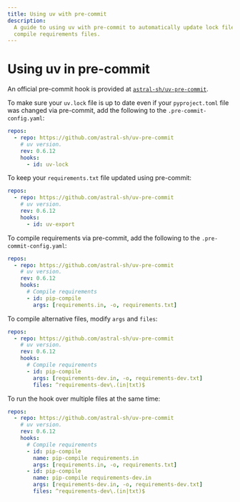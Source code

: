 ```yaml
---
title: Using uv with pre-commit
description:
  A guide to using uv with pre-commit to automatically update lock files, export requirements, and
  compile requirements files.
---
```


# Using uv in pre-commit

An official pre-commit hook is provided at
[`astral-sh/uv-pre-commit`](https://github.com/astral-sh/uv-pre-commit).

To make sure your `uv.lock` file is up to date even if your `pyproject.toml` file was changed via
pre-commit, add the following to the `.pre-commit-config.yaml`:

```yaml title=".pre-commit-config.yaml"
repos:
  - repo: https://github.com/astral-sh/uv-pre-commit
    # uv version.
    rev: 0.6.12
    hooks:
      - id: uv-lock
```

To keep your `requirements.txt` file updated using pre-commit:

```yaml title=".pre-commit-config.yaml"
repos:
  - repo: https://github.com/astral-sh/uv-pre-commit
    # uv version.
    rev: 0.6.12
    hooks:
      - id: uv-export
```

To compile requirements via pre-commit, add the following to the `.pre-commit-config.yaml`:

```yaml title=".pre-commit-config.yaml"
repos:
  - repo: https://github.com/astral-sh/uv-pre-commit
    # uv version.
    rev: 0.6.12
    hooks:
      # Compile requirements
      - id: pip-compile
        args: [requirements.in, -o, requirements.txt]
```

To compile alternative files, modify `args` and `files`:

```yaml title=".pre-commit-config.yaml"
repos:
  - repo: https://github.com/astral-sh/uv-pre-commit
    # uv version.
    rev: 0.6.12
    hooks:
      # Compile requirements
      - id: pip-compile
        args: [requirements-dev.in, -o, requirements-dev.txt]
        files: ^requirements-dev\.(in|txt)$
```

To run the hook over multiple files at the same time:

```yaml title=".pre-commit-config.yaml"
repos:
  - repo: https://github.com/astral-sh/uv-pre-commit
    # uv version.
    rev: 0.6.12
    hooks:
      # Compile requirements
      - id: pip-compile
        name: pip-compile requirements.in
        args: [requirements.in, -o, requirements.txt]
      - id: pip-compile
        name: pip-compile requirements-dev.in
        args: [requirements-dev.in, -o, requirements-dev.txt]
        files: ^requirements-dev\.(in|txt)$
```
